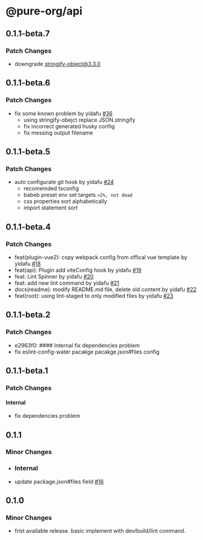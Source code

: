 # @pure-org/api

## 0.1.1-beta.7

### Patch Changes

- downgrade stringify-object@3.3.0

## 0.1.1-beta.6

### Patch Changes

- fix some known problem by yidafu [#36](https://github.com/yidafu/pure-water/pull/36)
  - using stringify-obejct replace JSON.stringify
  - fix incorrect generated husky config
  - fix messing output filename

## 0.1.1-beta.5

### Patch Changes

- auto configurate git hook by yidafu [#24](https://github.com/yidafu/pure-water/issues/24)
  - recomemded tsconfig
  - babeb preset env set targets `>2%, not dead`
  - css properties sort alphabetically
  - import statement sort

## 0.1.1-beta.4

### Patch Changes

- feat(plugin-vue2): copy webpack config from offical vue template by yidafu [#18](https://github.com/yidafu/pure-water/pull/18)
- feat(api): Plugin add viteConfig hook by yidafu [#19](https://github.com/yidafu/pure-water/pull/19)
- feat: Lint Spinner by yidafu [#20](https://github.com/yidafu/pure-water/pull/20)
- feat: add new lint command by yidafu [#21](https://github.com/yidafu/pure-water/pull/21)
- docs(readme): modify README.md file, delete old content by yidafu [#22](https://github.com/yidafu/pure-water/pull/22)
- feat(root): using lint-staged to only modified files by yidafu [#23](https://github.com/yidafu/pure-water/pull/23)

## 0.1.1-beta.2

### Patch Changes

- e2963f0: #### Internal fix dependencies problem
- fix eslint-config-water pacakge pacakge.json#files config

## 0.1.1-beta.1

### Patch Changes

#### Internal

- fix dependencies problem

## 0.1.1

### Minor Changes

- ### Internal

- update package.json#files field [#16](https://github.com/yidafu/pure-water/pull/16)

## 0.1.0

### Minor Changes

- frist available release. basic implement with dev/build/lint command.
